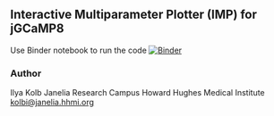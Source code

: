 ## Interactive Multiparameter Plotter (IMP) for jGCaMP8

Use Binder notebook to run the code
[![Binder](https://mybinder.org/badge_logo.svg)](https://mybinder.org/v2/gh/ilyakolb/interactive-multiparam-plot/master?filepath=interactive-multiparameter-screening-plot.ipynb)

### Author
Ilya Kolb
Janelia Research Campus
Howard Hughes Medical Institute
kolbi@janelia.hhmi.org